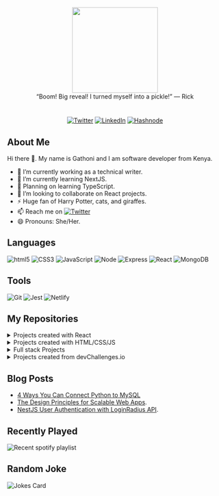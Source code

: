 ### 
<div align="center">
    <img src="https://media.giphy.com/media/YnS7j9pwnECXLMrI4t/giphy.gif" width=200/>
</div>
<div align="center">
“Boom! Big reveal! I turned myself into a pickle!” — Rick
</div>

#
<div align="center">

[![Twitter](https://img.shields.io/badge/Twitter-000000?style=for-the-badge&logo=twitter&logoColor=white)](https://twitter.com/remigathoni)
[![LinkedIn](https://img.shields.io/badge/LinkedIn-000000?style=for-the-badge&logo=linkedin&logoColor=white)](https://www.linkedin.com/)
[![Hashnode](https://img.shields.io/badge/Hashnode-000000?style=for-the-badge&logo=hashnode&logoColor=white)](https://www.hashnode.com/remigathoni)
</div>



## About Me
Hi there 👋. My name is Gathoni and I am software developer from Kenya.
- 🔭 I’m currently working as a technical writer.
- 🌱 I’m currently learning NextJS.
- :stars: Planning on learning TypeScript.
- 👯 I’m looking to collaborate on React projects.
- :zap: Huge fan of Harry Potter, cats, and giraffes.
- 📫 Reach me on [![Twitter](https://img.shields.io/badge/Twitter-000000?style=for-the-badge&logo=twitter&logoColor=white)](https://twitter.com/remigathoni)
- 😄 Pronouns: She/Her.

## Languages

![html5](https://img.shields.io/badge/HTML5-000000?style=for-the-badge&logo=html5&logoColor=E34F26)
![CSS3](https://img.shields.io/badge/CSS3-000000?style=for-the-badge&logo=css3&logoColor=1572B6)
![JavaScript](https://img.shields.io/badge/JavaScript-000000?style=for-the-badge&logo=javascript&logoColor=F7DF1E)
![Node](https://img.shields.io/badge/Node.js-000000?style=for-the-badge&logo=node.js&logoColor=43853D)
![Express](https://img.shields.io/badge/Express.js-000000?style=for-the-badge&logo=express.js&logoColor=404D59)
![React](https://img.shields.io/badge/React-000000?style=for-the-badge&logo=react&logoColor=61DAFB)
![MongoDB](https://img.shields.io/badge/MongoDB-000000?style=for-the-badge&logo=mongodb&logoColor=4EA94B)

## Tools
![Git](https://img.shields.io/badge/GIT-000000?style=for-the-badge&logo=git&logoColor=E44C30)
![Jest](https://img.shields.io/badge/Jest-000000?style=for-the-badge&logo=Jest&logoColor=323330)
![Netlify](https://img.shields.io/badge/Netlify-000000?style=for-the-badge&logo=netlify&logoColor=00C7B7)
## My Repositories
<details><summary>Projects created with React</summary><br/>

- [NextJS Blog - work in progress](https://github.com/gathoni-k/Nxt-Blog)

</details>
<details><summary>Projects created with HTML/CSS/JS</summary><br/>

- [Save urls - chrome extension](https://github.com/gathoni-k/Nxt-Blog)

</details>

<details><summary>Full stack Projects</summary><br/>


</details>
<details><summary>Projects created from devChallenges.io</summary><br/>

- [404 page](https://github.com/gathoni-k/404-Page)

</details>


## Blog Posts
- [4 Ways You Can Connect Python to MySQL](https://www.makeuseof.com/python-mysql-connect/)
- [The Design Principles for Scalable Web Apps](https://mattermost.com/blog/design-principles-for-scalable-web-apps/).
- [NestJS User Authentication with LoginRadius API](https://www.loginradius.com/blog/engineering/guest-post/nestjs-authentication-with-loginradius-api).
## Recently Played

![Recent spotify playlist](https://spotify-recently-played-readme.vercel.app/api?user=e48iv0kkxoja0qdhvjkow9lnr)

## Random Joke
![Jokes Card](https://readme-jokes.vercel.app/api)


